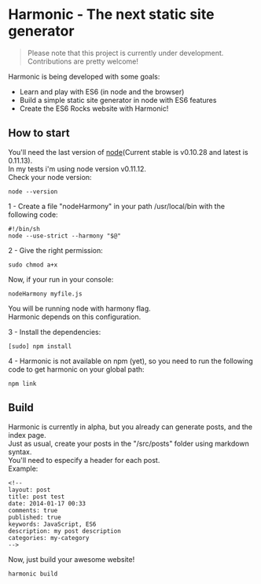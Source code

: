 # Harmonic - The next static site generator
> Please note that this project is currently under development. Contributions are pretty welcome!

Harmonic is being developed with some goals:  
- Learn and play with ES6 (in node and the browser)
- Build a simple static site generator in node with ES6 features
- Create the ES6 Rocks website with Harmonic!

## How to start
You'll need the last version of [node](http://nodejs.org/)(Current stable is v0.10.28 and latest is 0.11.13).  
In my tests i'm using node version v0.11.12.  
Check your node version:  
```shell
node --version
```

1 - Create a file "nodeHarmony" in your path /usr/local/bin with the following code:
```shell
#!/bin/sh
node --use-strict --harmony "$@"
```
2 - Give the right permission:
```shell
sudo chmod a+x
```

Now, if your run in your console:  
```shell
nodeHarmony myfile.js
```
You will be running node with harmony flag.  
Harmonic depends on this configuration.

3 - Install the dependencies:  
```
[sudo] npm install
```
4 - Harmonic is not available on npm (yet), so you need to run the following code to get harmonic on your global path:  
```
npm link
```


## Build
Harmonic is currently in alpha, but you already can generate posts, and the index page.  
Just as usual, create your posts in the "/src/posts" folder using markdown syntax.  
You'll need to especify a header for each post.  
Example:
```
<!--
layout: post
title: post test
date: 2014-01-17 00:33
comments: true
published: true
keywords: JavaScript, ES6
description: my post description
categories: my-category
-->
```

Now, just build your awesome website!  
```shell
harmonic build
```


